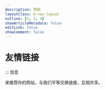 ```yaml
---
description: 导航
layoutClass: m-nav-layout
outline: [2, 3, 4]
showArticleMetadata: false
editLink: false
showComment: false
---
```


<script setup>
import { NAV_DATA } from './data'
</script>
<style src="./style.scss"></style>

# 友情链接

::: 信息

来推荐你的网站，与我们平等交换链接，互相共享。


<MNavLinks v-for="{title, items} in NAV_DATA" :title="title" :items="items"/>